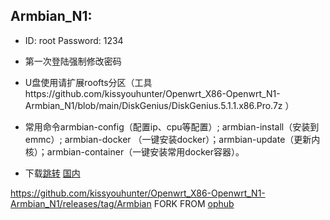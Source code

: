## Armbian_N1:

* ID: root Password: 1234

* 第一次登陆强制修改密码

* U盘使用请扩展roofts分区（工具https://github.com/kissyouhunter/Openwrt_X86-Openwrt_N1-Armbian_N1/blob/main/DiskGenius/DiskGenius.5.1.1.x86.Pro.7z ）

* 常用命令armbian-config（配置ip、cpu等配置）; armbian-install（安装到emmc）; armbian-docker （一键安装docker）；armbian-update（更新内核）；armbian-container（一键安装常用docker容器）。

* 下载[跳转](https://github.com/ophub/amlogic-s9xxx-armbian) [国内](http://tt.kisssik.ga)


https://github.com/kissyouhunter/Openwrt_X86-Openwrt_N1-Armbian_N1/releases/tag/Armbian
FORK FROM [ophub](https://github.com/ophub/amlogic-s9xxx-armbian)
